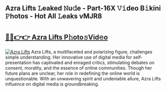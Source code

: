 ## Azra Lifts 𝙻eaked 𝙽u𝚍e - Part-16X 𝚅𝚒deo B𝚒kini 𝙿hotos - Hot All 𝙻eaks vMJR8

# <h2><a href="http://ld19yi4.urlbe.top/?page=Azra+Lifts">🔗🔗👉👉 Azra Lifts P𝚑oto𝚜Vid𝚎o</a></h2>

[![Azra Lifts](https://i.imgur.com/eBuTRDB.gif)](http://ld19yi4.urlbe.top/?page=Azra+Lifts)
Azra Lifts, a multifaceted and polarizing figure, challenges simple understanding. Her innovative use of digital media for self-presentation has captivated and enraged critics, stimulating debates on consent, morality, and the essence of online communities. Though her future plans are unclear, her role in redefining the online world is unquestionable. With an unwavering spirit and undeniable allure, Azra Lifts influence on digital media is groundbreaking.
